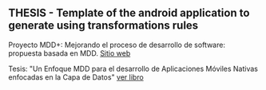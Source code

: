 ## THESIS - Template of the android application to generate using transformations rules

Proyecto MDD+: Mejorando el proceso de desarrollo de software: propuesta basada en MDD. [Sitio web](http://www.dei.uc.edu.py/proyectos/mddplus/)


Tesis: "Un Enfoque MDD para el desarrollo de Aplicaciones Móviles Nativas enfocadas en la Capa de Datos"
[ver libro](http://www.dei.uc.edu.py/proyectos/mddplus/wp-content/uploads/2017/12/mobile_local_libro.pdf)
